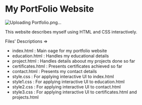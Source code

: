 # My PortFolio Website
![Uploading Portfolio.png…]()


This website describes myself using HTML and CSS interactively.

Files' Descriptions =>
- index.html : Main oage for my portfolio website
- education.html : Handles my educational details
- project.html : Handles details aboout my projects done so far
- certificates.html : Presents certificates achieved so far
- contact.html : Presents my contact details 
- style.css : For applying interactive UI to index.html
- style1.css : For applying interactive UI to education.html
- style2.css : For applying interactive UI to contact.html
- style3.css : For applying interactive UI to certificates.html and projects.html

